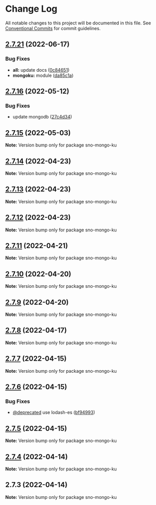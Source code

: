 # Change Log

All notable changes to this project will be documented in this file.
See [Conventional Commits](https://conventionalcommits.org) for commit guidelines.

## [2.7.21](https://github.com/snomiao/js/compare/sno-mongo-ku@2.7.16...sno-mongo-ku@2.7.21) (2022-06-17)


### Bug Fixes

* **all:** update docs ([0c84651](https://github.com/snomiao/js/commit/0c84651ebba4a14fcb105611ddeb7a51ff887a36))
* **mongoku:** module ([da85c1a](https://github.com/snomiao/js/commit/da85c1af98057f8d8eb27d1dbc5d3b3b95c7f68e))





## [2.7.16](https://github.com/snomiao/js/compare/sno-mongo-ku@2.7.15...sno-mongo-ku@2.7.16) (2022-05-12)


### Bug Fixes

* update mongodb ([27c4d34](https://github.com/snomiao/js/commit/27c4d34049f05669ad1feac27f1dc57867274f16))





## [2.7.15](https://github.com/snomiao/js/compare/sno-mongo-ku@2.7.14...sno-mongo-ku@2.7.15) (2022-05-03)

**Note:** Version bump only for package sno-mongo-ku

## [2.7.14](https://github.com/snomiao/js/compare/sno-mongo-ku@2.7.13...sno-mongo-ku@2.7.14) (2022-04-23)

**Note:** Version bump only for package sno-mongo-ku

## [2.7.13](https://github.com/snomiao/js/compare/sno-mongo-ku@2.7.12...sno-mongo-ku@2.7.13) (2022-04-23)

**Note:** Version bump only for package sno-mongo-ku

## [2.7.12](https://github.com/snomiao/js/compare/sno-mongo-ku@2.7.11...sno-mongo-ku@2.7.12) (2022-04-23)

**Note:** Version bump only for package sno-mongo-ku

## [2.7.11](https://github.com/snomiao/js/compare/sno-mongo-ku@2.7.10...sno-mongo-ku@2.7.11) (2022-04-21)

**Note:** Version bump only for package sno-mongo-ku

## [2.7.10](https://github.com/snomiao/js/compare/sno-mongo-ku@2.7.9...sno-mongo-ku@2.7.10) (2022-04-20)

**Note:** Version bump only for package sno-mongo-ku

## [2.7.9](https://github.com/snomiao/js/compare/sno-mongo-ku@2.7.8...sno-mongo-ku@2.7.9) (2022-04-20)

**Note:** Version bump only for package sno-mongo-ku

## [2.7.8](https://github.com/snomiao/sno-mongo-ku/compare/sno-mongo-ku@2.7.7...sno-mongo-ku@2.7.8) (2022-04-17)

**Note:** Version bump only for package sno-mongo-ku

## [2.7.7](https://github.com/snomiao/sno-mongo-ku/compare/sno-mongo-ku@2.7.6...sno-mongo-ku@2.7.7) (2022-04-15)

**Note:** Version bump only for package sno-mongo-ku

## [2.7.6](https://github.com/snomiao/sno-mongo-ku/compare/sno-mongo-ku@2.7.5...sno-mongo-ku@2.7.6) (2022-04-15)

### Bug Fixes

- [@deprecated](https://github.com/deprecated) use lodash-es ([bf94993](https://github.com/snomiao/sno-mongo-ku/commit/bf949933c5373640dfed6b9d6a9c0c2979bd06b5))

## [2.7.5](https://github.com/snomiao/sno-mongo-ku/compare/sno-mongo-ku@2.7.4...sno-mongo-ku@2.7.5) (2022-04-15)

**Note:** Version bump only for package sno-mongo-ku

## [2.7.4](https://github.com/snomiao/sno-mongo-ku/compare/sno-mongo-ku@2.7.3...sno-mongo-ku@2.7.4) (2022-04-14)

**Note:** Version bump only for package sno-mongo-ku

## 2.7.3 (2022-04-14)

**Note:** Version bump only for package sno-mongo-ku
